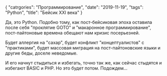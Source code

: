 {
   "catrgories": "Программирование",
   "date": "2019-11-19",
   "tags": "Python",
   "title": "Бейсик XXI века"
}

Да, это Python. Подобно тому, как пост-бейсиковая эпоха оставила после себя "проклятие GOTO" и "макаронное программирование", пост-пайтоновые времена обещают нам кризис посерьезней.

Будет аллергия на "сахар", будет конфликт "концептуалистов" с "практиками", будет массовая миграция на пост-пайтоновские языки и другие беды, доселе неведомые.

И его начнут стыдиться и избегать, точно так же, как сейчас стыдятся и избегают BASIC и PHP. Но это будет потом. Подождем...
